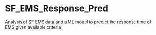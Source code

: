 # SF_EMS_Response_Pred
Analysis of SF EMS data and a ML model to predict the response time of EMS given available criteria
